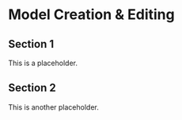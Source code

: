 # Model Creation & Editing

## Section 1

This is a placeholder.

## Section 2

This is another placeholder.